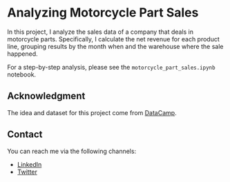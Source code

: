 # Analyzing Motorcycle Part Sales

In this project, I analyze the sales data of a company that deals in motorcycle parts. Specifically, I calculate the net revenue for each product line, grouping results by the month when and the warehouse where the sale happened.

For a step-by-step analysis, please see the `motorcycle_part_sales.ipynb` notebook.

## Acknowledgment

The idea and dataset for this project come from [DataCamp](https://projects.datacamp.com/projects/1574).

## Contact

You can reach me via the following channels:

- [LinkedIn](https://www.linkedin.com/in/nzubeifechukwu/)
- [Twitter](https://twitter.com/NzubeIfechukwu)
